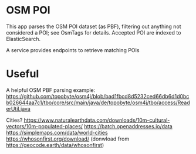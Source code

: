 # OSM POI
This app parses the OSM POI dataset (as PBF), filtering out anything not considered a POI; see OsmTags for details.
Accepted POI are indexed to ElasticSearch.

A service provides endpoints to retrieve matching POIs


# Useful
A helpful OSM PBF parsing example: 
    https://github.com/topobyte/osm4j/blob/bad1fbcd8d5232ced66db6d1d0bcb026644aa7c1/tbo/core/src/main/java/de/topobyte/osm4j/tbo/access/ReaderUtil.java

Cities?
    https://www.naturalearthdata.com/downloads/10m-cultural-vectors/10m-populated-places/
    https://batch.openaddresses.io/data
    https://simplemaps.com/data/world-cities
    https://whosonfirst.org/download/ (donwload from https://geocode.earth/data/whosonfirst)
